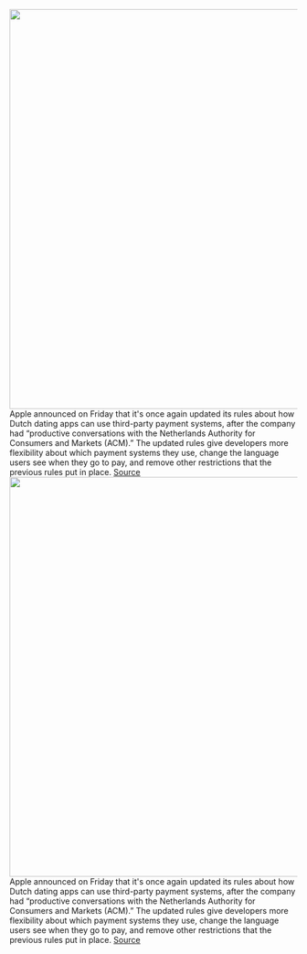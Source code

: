 <img src='https://cdn.vox-cdn.com/thumbor/qtH-4t-h-o7vnFhCpLzHndEH_9A=/0x0:2040x1360/1200x800/filters:focal(857x517:1183x843)/cdn.vox-cdn.com/uploads/chorus_image/image/70965319/acastro_180604_1777_apple_wwdc_0004.0.jpg' width='700px' /><br/>
Apple announced on Friday that it's once again updated its rules about how Dutch dating apps can use third-party payment systems, after the company had “productive conversations with the Netherlands Authority for Consumers and Markets (ACM).” The updated rules give developers more flexibility about which payment systems they use, change the language users see when they go to pay, and remove other restrictions that the previous rules put in place.
<a href='https://www.theverge.com/2022/6/10/23163277/apple-third-party-payment-rules-update-acm-dutch-dating-apps-netherlands'> Source <a/><img src='https://cdn.vox-cdn.com/thumbor/qtH-4t-h-o7vnFhCpLzHndEH_9A=/0x0:2040x1360/1200x800/filters:focal(857x517:1183x843)/cdn.vox-cdn.com/uploads/chorus_image/image/70965319/acastro_180604_1777_apple_wwdc_0004.0.jpg' width='700px' /><br/>
Apple announced on Friday that it's once again updated its rules about how Dutch dating apps can use third-party payment systems, after the company had “productive conversations with the Netherlands Authority for Consumers and Markets (ACM).” The updated rules give developers more flexibility about which payment systems they use, change the language users see when they go to pay, and remove other restrictions that the previous rules put in place.
<a href='https://www.theverge.com/2022/6/10/23163277/apple-third-party-payment-rules-update-acm-dutch-dating-apps-netherlands'> Source <a/>